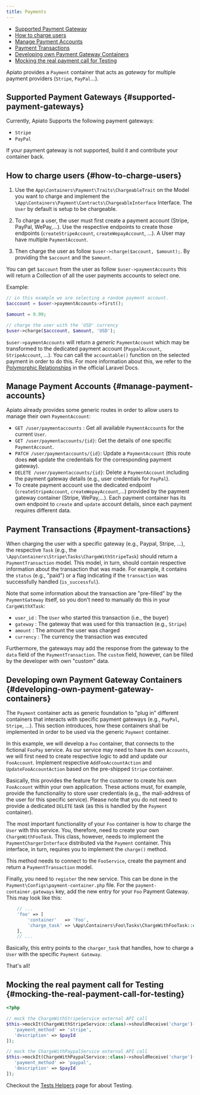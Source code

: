 ```yaml
---
title: Payments
---
```


- [Supported Payment Gateway](#supported-payment-gateways)
- [How to charge users](#how-to-charge-users)
- [Manage Payment Accounts](#manage-payment-accounts)
- [Payment Transactions](#payment-transactions)
- [Developing own Payment Gateway Containers](#developing-own-payment-gateway-containers)
- [Mocking the real payment call for Testing](#mocking-the-real-payment-call-for-testing)

Apiato provides a `Payment` container that acts as *gateway* for multiple payment providers (`Stripe`,
`PayPal`...).

## Supported Payment Gateways {#supported-payment-gateways}

Currently, Apiato Supports the following payment gateways:

* `Stripe`
* `PayPal`

If your payment gateway is not supported, build it and contribute your container back.

## How to charge users {#how-to-charge-users}

1) Use the `App\Containers\Payment\Traits\ChargeableTrait` on the Model you want to charge and implement the
`\App\Containers\Payment\Contracts\ChargeableInterface` Interface. The `User` by default is setup to be chargeable.

2) To charge a user, the user must first create a payment account (Stripe, PayPal, WePay,...). Use the respective
endpoints to create those endpoints (`createStripeAccount`, `createWepayAccount`, ...). A User may have multiple
`PaymentAccount`.

3) Then charge the user as follow `$user->charge($account, $amount);`. By providing the `$account` and the `$amount`.

You can get `$account` from the user as follow `$user->paymentAccounts` this will return a Collection of all the
user payments accounts to select one.

Example:

```php
// in this example we are selecting a random payment account.
$acccount = $user->paymentAccounts->first();

$amount = 9.99;

// charge the user with the 'USD' currency
$user->charge($acccount, $amount, 'USD');
```

`$user->paymentAccounts` will return a *generic* `PaymentAccount` which may be transformed to the dedicated
payment account (`PaypalAccount`, `StripeAccount`, ...). You can call the `accountable()` function on the selected
payment in order to do this. For more information about this, we refer to the
[Polymorphic Relationships](https://laravel.com/docs/master/eloquent-relationships#polymorphic-relations) in the
official Laravel Docs.

## Manage Payment Accounts {#manage-payment-accounts}

Apiato already provides some generic routes in order to allow users to manage their own `PaymentAccount`:

- `GET /user/paymentaccounts` : Get all available `PaymentAccount`s for the current `User`.
- `GET /user/paymentaccounts/{id}`: Get the details of one specific `PaymentAccount`.
- `PATCH /user/paymentaccounts/{id}`: Update a `PaymentAccount` (this route does **not** update the credentials for the
corresponding payment gateway).
- `DELETE /user/paymentaccounts/{id}`: Delete a `PaymentAccount` including the payment gateway details (e.g., user
credentials for `PayPal`).
- To create payment account use the dedicated endpoint (`createStripeAccount`, `createWepayAccount`,...) provided by
the payment gateway container (Stripe, WePay,...). Each payment container has its own endpoint to `create` and
`update` account details, since each payment requires different data.

## Payment Transactions {#payment-transactions}

When charging the user with a specific gateway (e.g., Paypal, Stripe, ...), the respective `Task` (e.g., the
`\App\Containers\Stripe\Tasks\ChargeWithStripeTask`) should return a `PaymentTransaction` model. This model, in turn,
should contain respective information about the transaction that was made. For example, it contains the `status` (e.g., "paid")
or a flag indicating if the `transaction` was successfully handled (`is_successful`).

Note that some information about the transaction are "pre-filled" by the `PaymentGateway` itself, so you don't need
to manually do this in your `CargeWithXTask`:

- `user_id` : The `User` who started this transaction (i.e., the buyer)
- `gateway` : The gateway that was used for this transaction (e.g., `Stripe`)
- `amount` : The amount the user was charged
- `currency` : The currency the transaction was executed

Furthermore, the gateways may add the response from the gateway to the `data` field of the `PaymentTransaction`. The
`custom` field, however, can be filled by the developer with own "custom" data.

## Developing own Payment Gateway Containers {#developing-own-payment-gateway-containers}

The `Payment` container acts as generic foundation to "plug in" different containers that interacts with specific
payment gateways (e.g., `PayPal`, `Stripe`, ...). This section introduces, how these containers shall be implemented
in order to be used via the generic `Payment` container.

In this example, we will develop a `Foo` container, that connects to the fictional `FooPay` service. As our service may
need to have its own `Accounts`, we will first need to create respective logic to add and update our `FooAccount`.
Implement respective `AddFooAccountAction` and `UpdateFooAccountAction` based on the pre-shipped `Stripe` container.

Basically, this provides the feature for the customer to create his own `FooAccount` within your own application. These
actions must, for example, provide the functionality to store user credentials (e.g., the mail-address of the user for
this specific service). Please note that you do not need to provide a dedicated `DELETE` task (as this is handled by
the `Payment` container).

The most important functionality of your `Foo` container is how to charge the `User` with this service. You, therefore,
need to create your own `ChargeWithFooTask`. This class, however, needs to implement the `PaymentChargerInterface`
distributed via the `Payment` container. This interface, in turn, requires you to implement the `charge()` method.

This method needs to connect to the `FooService`, create the payment and return a `PaymentTransaction` model.

Finally, you need to `register` the new service. This can be done in the `Payment\Configs\payment-container.php` file.
For the `payment-container.gateways` key, add the new entry for your `Foo` Payment Gateway. This may look like this:

```php
    // ...
    'foo' => [
        'container'   => 'Foo',
        'charge_task' => \App\Containers\Foo\Tasks\ChargeWithFooTask::class,
    ],
    // ...
```

Basically, this entry points to the `charger_task` that handles, how to charge a `User` with the specific `Payment Gateway`.

That's all!

## Mocking the real payment call for Testing {#mocking-the-real-payment-call-for-testing}

```php
<?php

// mock the ChargeWithStripeService external API call
$this->mockIt(ChargeWithStripeService::class)->shouldReceive('charge')->andReturn([
   'payment_method' => 'stripe',
   'description' => $payId
]);

// mock the ChargeWithPaypalService external API call
$this->mockIt(ChargeWithPaypalService::class)->shouldReceive('charge')->andReturn([
   'payment_method' => 'paypal',
   'description' => $payId
]);
```

Checkout the [Tests Helpers](.././miscellaneous/tests-helpers) page for about Testing.
